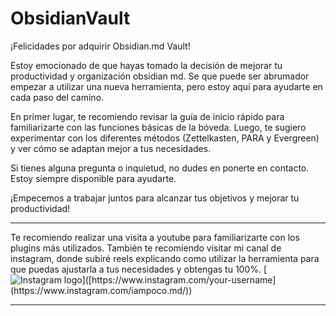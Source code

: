 # ObsidianVault

¡Felicidades por adquirir Obsidian.md Vault!

Estoy emocionado de que hayas tomado la decisión de mejorar tu productividad y organización obsidian md. Se que puede ser abrumador empezar a utilizar una nueva herramienta, pero estoy aquí para ayudarte en cada paso del camino.

En primer lugar, te recomiendo revisar la guía de inicio rápido para familiarizarte con las funciones básicas de la bóveda. Luego, te sugiero experimentar con los diferentes métodos (Zettelkasten, PARA y Evergreen) y ver cómo se adaptan mejor a tus necesidades.

Si tienes alguna pregunta o inquietud, no dudes en ponerte en contacto. Estoy siempre disponible para ayudarte.

¡Empecemos a trabajar juntos para alcanzar tus objetivos y mejorar tu productividad!

---

Te recomiendo realizar una visita a youtube para familiarizarte con los plugins más utilizados.
También te recomiendo visitar mi canal de instagram, donde subiré reels explicando como utilizar la herramienta para que puedas ajustarla a tus necesidades y obtengas tu 100%.
[![Instagram logo]([https://image-url.com/logo.png](https://cdn.discordapp.com/attachments/944751991639392286/1071176702279045290/Instagram_Glyph_Gradient_copy.jpg))]([https://www.instagram.com/your-username](https://www.instagram.com/iampoco.md/))

---

